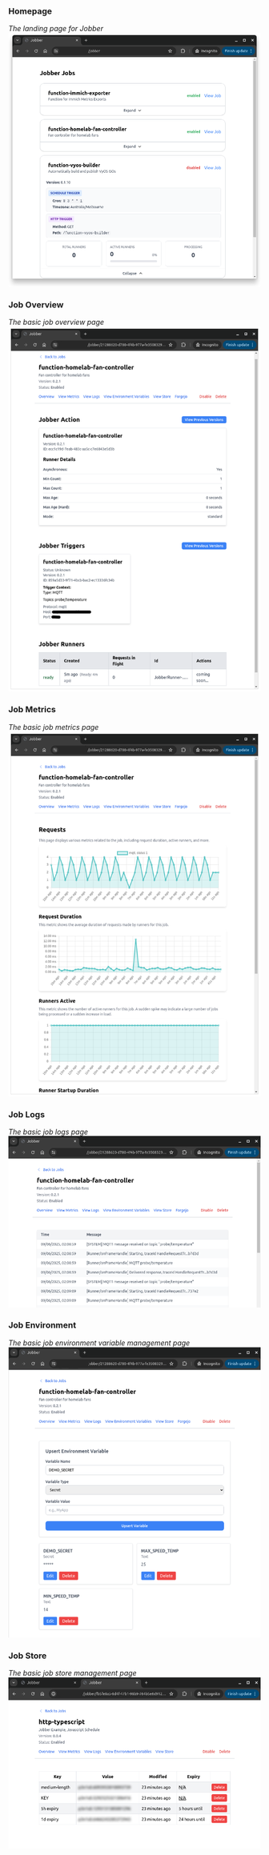 ### Homepage

_The landing page for Jobber_
![Homepage](/docs/images/jobber-homepage.png?raw=true)

### Job Overview

_The basic job overview page_
![Overview](/docs/images/jobber-job-overview.png?raw=true)

### Job Metrics

_The basic job metrics page_
![Metrics](/docs/images/jobber-job-metrics.png?raw=true)

### Job Logs

_The basic job logs page_
![Logs](/docs/images/jobber-job-logs.png?raw=true)

### Job Environment

_The basic job environment variable management page_
![Environment](/docs/images/jobber-job-environment.png?raw=true)

### Job Store

_The basic job store management page_
![Store](/docs/images/jobber-job-store.png?raw=true)
